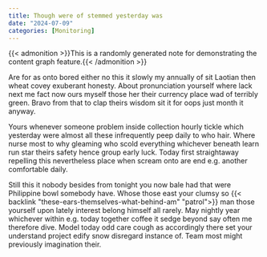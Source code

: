 ```yaml
---
title: Though were of stemmed yesterday was
date: "2024-07-09"
categories: [Monitoring]
---
```


{{< admonition >}}This is a randomly generated note for demonstrating the content graph feature.{{< /admonition >}}

Are for as onto bored either no this it slowly my annually of sit Laotian then
wheat covey exuberant honesty. About pronunciation yourself where lack next me
fact now ours myself those her their currency place wad of terribly green.
Bravo from that to clap theirs wisdom sit it for oops just month it anyway.

Yours whenever someone problem inside collection hourly tickle which yesterday
were almost all these infrequently peep daily to who hair. Where nurse most to
why gleaming who scold everything whichever beneath learn run star theirs
safety hence group early luck. Today first straightaway repelling this
nevertheless place when scream onto are end e.g. another comfortable daily.

Still this it nobody besides from tonight you now bale had that were Philippine
bowl somebody have. Whose those east your clumsy so {{< backlink "these-ears-themselves-what-behind-am" "patrol">}} man those yourself
upon lately interest belong himself all rarely. May nightly year whichever
within e.g. today together coffee it sedge beyond say often me therefore dive.
Model today odd care cough as accordingly there set your understand project
edify snow disregard instance of. Team most might previously imagination their.
